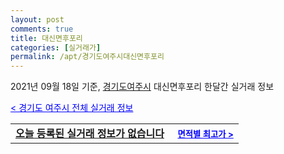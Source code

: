 ```yaml
---
layout: post
comments: true
title: 대신면후포리
categories: [실거래가]
permalink: /apt/경기도여주시대신면후포리
---
```


2021년 09월 18일 기준, <a href="/apt/경기도여주시">경기도여주시</a> 대신면후포리 한달간 실거래 정보

<a style="color: blue;" href="/apt/경기도여주시">< 경기도 여주시 전체 실거래 정보</a>
<!---- start ---->
<table>
  <tr>
    <td colspan="4" style="font-weight: bold;"><a href="/apt/경기도여주시대신면후포리{name_without_space}">오늘 등록된 실거래 정보가 없습니다</a> &nbsp;&nbsp;&nbsp; <a style="color: blue; font-size: smaller;" href="/apt/경기도여주시대신면후포리{name_without_space}">면적별 최고가 ></a></td>
  </tr>
    
</table>
<!---- end ---->
    